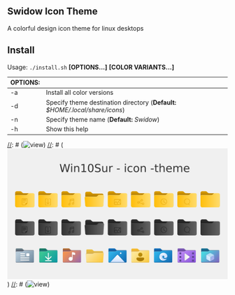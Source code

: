 ## Swidow Icon Theme
A colorful design icon theme for linux desktops

## Install

Usage:  `./install.sh`  **[OPTIONS...]** **[COLOR VARIANTS...]**

|  OPTIONS: |                                                                               |
|:----------|:------------------------------------------------------------------------------|
| -a        | Install all color versions                                                    |
| -d        | Specify theme destination directory (**Default:** _$HOME/.local/share/icons_) |
| -n        | Specify theme name (**Default:** _Swidow_)                                    |
| -h        | Show this help                                                                |

[//]: # (## view)
[//]: # (![view](View-1.png?raw=true))
[//]: # (![view](View-2.png?raw=true))
[//]: # (![view](View-3.png?raw=true))

